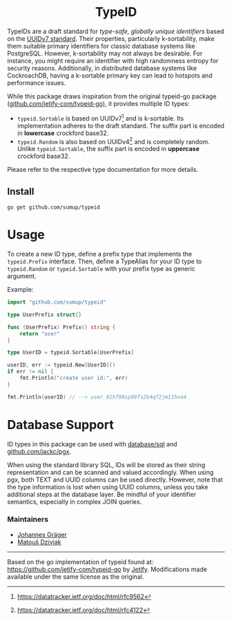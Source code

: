 <div align="center">

# TypeID

</div>

TypeIDs are a draft standard for *type-safe, globally unique identifiers* based on the [UUIDv7 standard](https://datatracker.ietf.org/doc/html/rfc9562). Their properties, particularly k-sortability, make them suitable primary identifiers for classic database systems like PostgreSQL. However, k-sortability may not always be desirable. For instance, you might require an identifier with high randomness entropy for security reasons. Additionally, in distributed database systems like CockroachDB, having a k-sortable primary key can lead to hotspots and performance issues.

While this package draws inspiration from the original typeid-go package ([github.com/jetify-com/typeid-go](https://github.com/jetify-com/typeid-go)), it provides multiple ID types:

- `typeid.Sortable` is based on UUIDv7[^UUIDv7] and is k-sortable. Its implementation adheres to the draft standard. The suffix part is encoded in **lowercase** crockford base32.
- `typeid.Random` is also based on UUIDv4[^UUIDv4] and is completely random. Unlike `typeid.Sortable`, the suffix part is encoded in **uppercase** crockford base32.

Please refer to the respective type documentation for more details.

## Install

```shell
go get github.com/sumup/typeid
```

# Usage

To create a new ID type, define a prefix type that implements the `typeid.Prefix` interface. Then, define a TypeAlias for your ID type to `typeid.Random` or `typeid.Sortable` with your prefix type as generic argument.

Example:

```go
import "github.com/sumup/typeid"

type UserPrefix struct{}

func (UserPrefix) Prefix() string {
    return "user"
}

type UserID = typeid.Sortable[UserPrefix]

userID, err := typeid.New[UserID]()
if err != nil {
    fmt.Println("create user id:", err)
}

fmt.Println(userID) // --> user_01hf98sp99fs2b4qf2jm11hse4
```

# Database Support

ID types in this package can be used with [database/sql](https://pkg.go.dev/database/sql) and [github.com/jackc/pgx](https://pkg.go.dev/github.com/jackc/pgx/v5).

When using the standard library SQL, IDs will be stored as their string representation and can be scanned and valued accordingly. When using pgx, both TEXT and UUID columns can be used directly. However, note that the type information is lost when using UUID columns, unless you take additional steps at the database layer. Be mindful of your identifier semantics, especially in complex JOIN queries.

### Maintainers

- [Johannes Gräger](mailto:johannes.graeger@sumup.com)
- [Matouš Dzivjak](mailto:matous.dzivjak@sumup.com)

---

Based on the go implementation of typeid found at: https://github.com/jetify-com/typeid-go by [Jetify](https://www.jetify.com/).
Modifications made available under the same license as the original.

[^UUIDv7]: https://datatracker.ietf.org/doc/html/rfc9562
[^UUIDv4]: https://datatracker.ietf.org/doc/html/rfc4122
